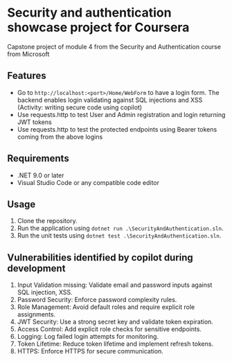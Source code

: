 # Security and authentication showcase project for Coursera
Capstone project of module 4 from the Security and Authentication course from Microsoft

## Features
- Go to  `http://localhost:<port>/Home/WebForm` to have a login form. The backend enables login validating against SQL injections and XSS (Activity: writing secure code using copilot)
- Use requests.http to test User and Admin registration and login returning JWT tokens
- Use requests.http to test the protected endpoints using Bearer tokens coming from the above logins

## Requirements
- .NET 9.0 or later
- Visual Studio Code or any compatible code editor

## Usage
1. Clone the repository.
2. Run the application using `dotnet run .\SecurityAndAuthentication.sln`.
3. Run the unit tests using `dotnet test .\SecurityAndAuthentication.sln`.

## Vulnerabilities identified by copilot during development
1. Input Validation missing: Validate email and password inputs against  SQL injection, XSS.
2. Password Security: Enforce password complexity rules.
3. Role Management: Avoid default roles and require explicit role assignments.
4. JWT Security: Use a strong secret key and validate token expiration.
5. Access Control: Add explicit role checks for sensitive endpoints.
7. Logging: Log failed login attempts for monitoring.
8. Token Lifetime: Reduce token lifetime and implement refresh tokens.
9. HTTPS: Enforce HTTPS for secure communication.
